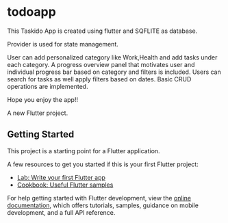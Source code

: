 # todoapp
This Taskido App is created using flutter and SQFLITE as database.

Provider is used for state management.

User can add personalized category like Work,Health and add tasks under each category. A progress overview panel that motivates user and individual progress bar based on category and filters is included. Users can search for tasks as well apply filters based on dates.
Basic CRUD operations are implemented.

Hope you enjoy the app!!


A new Flutter project.

## Getting Started

This project is a starting point for a Flutter application.

A few resources to get you started if this is your first Flutter project:

- [Lab: Write your first Flutter app](https://docs.flutter.dev/get-started/codelab)
- [Cookbook: Useful Flutter samples](https://docs.flutter.dev/cookbook)

For help getting started with Flutter development, view the
[online documentation](https://docs.flutter.dev/), which offers tutorials,
samples, guidance on mobile development, and a full API reference.
